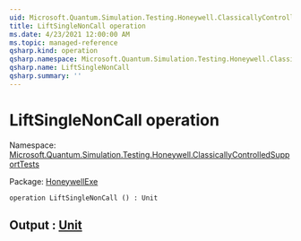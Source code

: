 ```yaml
---
uid: Microsoft.Quantum.Simulation.Testing.Honeywell.ClassicallyControlledSupportTests.LiftSingleNonCall
title: LiftSingleNonCall operation
ms.date: 4/23/2021 12:00:00 AM
ms.topic: managed-reference
qsharp.kind: operation
qsharp.namespace: Microsoft.Quantum.Simulation.Testing.Honeywell.ClassicallyControlledSupportTests
qsharp.name: LiftSingleNonCall
qsharp.summary: ''
---
```


# LiftSingleNonCall operation

Namespace: [Microsoft.Quantum.Simulation.Testing.Honeywell.ClassicallyControlledSupportTests](xref:Microsoft.Quantum.Simulation.Testing.Honeywell.ClassicallyControlledSupportTests)

Package: [HoneywellExe](https://nuget.org/packages/HoneywellExe)




```qsharp
operation LiftSingleNonCall () : Unit
```


## Output : [Unit](xref:microsoft.quantum.qsharp.valueliterals#unit-literal)

